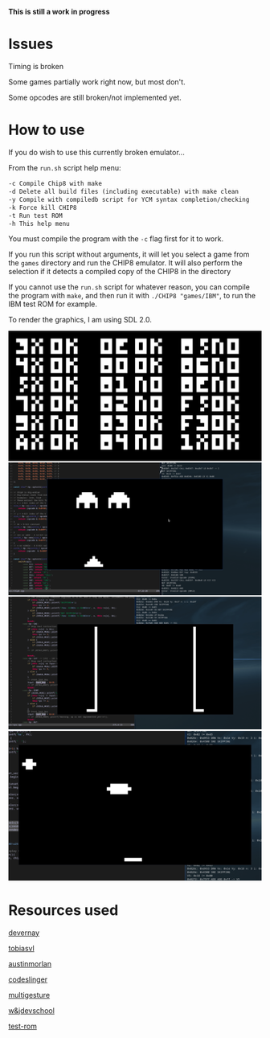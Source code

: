 **This is still a work in progress**

# Issues
Timing is broken

Some games partially work right now, but most don't.

Some opcodes are still broken/not implemented yet.


# How to use

If you do wish to use this currently broken emulator...

From the ``run.sh`` script help menu:
```
-c Compile Chip8 with make
-d Delete all build files (including executable) with make clean
-y Compile with compiledb script for YCM syntax completion/checking
-k Force kill CHIP8
-t Run test ROM
-h This help menu
```

You must compile the program with the ``-c`` flag first for it to work.

If you run this script without arguments, it will let you select a game from the ``games`` directory and run the CHIP8 emulator. It will also perform the selection if it detects a compiled copy of the CHIP8 in the directory

If you cannot use the ``run.sh`` script for whatever reason, you can compile the program with ``make``,
and then run it with ``./CHIP8 "games/IBM"``, to run the IBM test ROM for example.

To render the graphics, I am using SDL 2.0.

![opcode-test](images/opcode_test.png)
![invaders](images/invaders.gif)
![connect-4](images/connect_4.gif)
![UFO](images/ufo.gif)

# Resources used
[devernay](http://devernay.free.fr/hacks/chip8/C8TECH10.HTM)

[tobiasvl](https://tobiasvl.github.io/blog/write-a-chip-8-emulator/)

[austinmorlan](https://austinmorlan.com/posts/chip8_emulator/)

[codeslinger](http://www.codeslinger.co.uk/pages/projects/chip8.html)

[multigesture](https://multigesture.net/articles/how-to-write-an-emulator-chip-8-interpreter/)

[w&jdevschool](https://blog.wjdevschool.com/blog/video-game-console-emulator/)

[test-rom](https://github.com/corax89/chip8-test-rom)



